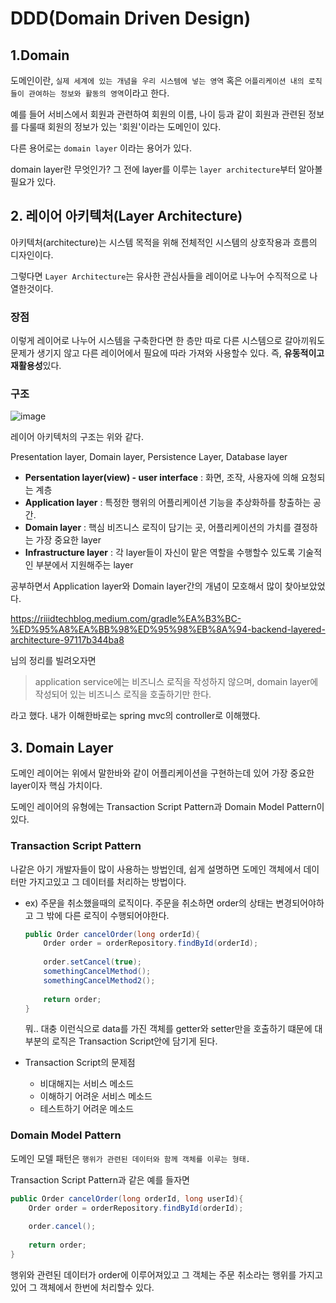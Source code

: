# DDD(Domain Driven Design)



## 1.Domain

도메인이란, `실제 세계에 있는 개념을 우리 시스템에 넣는 영역` 혹은 `어플리케이션 내의 로직들이 관여하는 정보와 활동의 영역`이라고 한다.

예를 들어 서비스에서 회원과 관련하여 회원의 이름, 나이 등과 같이 회원과 관련된 정보를 다룰때 회원의 정보가 있는 '회원'이라는 도메인이 있다.

다른 용어로는 `domain layer` 이라는 용어가 있다.

domain layer란 무엇인가? 그 전에 layer를 이루는 `layer architecture`부터 알아볼 필요가 있다.

## 2. 레이어 아키텍처(Layer Architecture)

아키텍처(architecture)는 시스템 목적을 위해 전체적인 시스템의 상호작용과 흐름의 디자인이다.

그렇다면 `Layer Architecture`는 유사한 관심사들을 레이어로 나누어 수직적으로 나열한것이다. 

### 장점

이렇게 레이어로 나누어 시스템을 구축한다면 한 층만 따로 다른 시스템으로 갈아끼워도 문제가 생기지 않고 다른 레이어에서 필요에 따라 가져와 사용할수 있다.
즉, **유동적이고 재활용성**있다.

### 구조

![image](https://user-images.githubusercontent.com/57162257/147226366-789be400-3237-4bf6-b7dc-60b2c580b918.png)

레이어 아키텍처의 구조는 위와 같다.

Presentation layer, Domain layer, Persistence Layer, Database layer

- **Persentation layer(view) - user interface** : 화면, 조작, 사용자에 의해 요청되는 계층
- **Application layer** : 특정한 행위의 어플리케이션 기능을 추상화하를 창출하는 공간.
- **Domain layer** : 핵심 비즈니스 로직이 담기는 곳, 어플리케이션의 가치를 결정하는 가장 중요한 layer
- **Infrastructure layer** : 각 layer들이 자신이 맡은 역할을 수행할수 있도록 기술적인 부분에서 지원해주는 layer

공부하면서 Application layer와 Domain layer간의 개념이 모호해서 많이 찾아보았었다.

https://riiidtechblog.medium.com/gradle%EA%B3%BC-%ED%95%A8%EA%BB%98%ED%95%98%EB%8A%94-backend-layered-architecture-97117b344ba8

님의 정리를 빌려오자면 

> application service에는 비즈니스 로직을 작성하지 않으며, domain layer에 작성되어 있는 비즈니스 로직을 호출하기만 한다.

라고 했다. 내가 이해한바로는 spring mvc의 controller로 이해했다.

## 3. Domain Layer

도메인 레이어는 위에서 말한바와 같이 어플리케이션을 구현하는데 있어 가장 중요한 layer이자 핵심 가치이다.

도메인 레이어의 유형에는 Transaction Script Pattern과 Domain Model Pattern이 있다.

### **Transaction Script Pattern**

나같은 아기 개발자들이 많이 사용하는 방법인데, 쉽게 설명하면 도메인 객체에서 데이터만 가지고있고 그 데이터를 처리하는 방법이다.

- ex) 주문을 취소했을때의 로직이다. 주문을 취소하면  order의 상태는 변경되어야하고 그 밖에 다른 로직이 수행되어야한다.

  ```java
  public Order cancelOrder(long orderId){
      Order order = orderRepository.findById(orderId);
      
      order.setCancel(true);
      somethingCancelMethod();
      somethingCancelMethod2();
      
      return order;
  }
  ```

  뭐.. 대충 이런식으로 data를 가진 객체를 getter와 setter만을 호출하기 떄문에 대부분의 로직은 Transaction Script안에 담기게 된다.

- Transaction Script의 문제점

  - 비대해지는 서비스 메소드
  - 이해하기 어려운 서비스 메소드
  - 테스트하기 어려운 메소드

### **Domain Model Pattern**

도메인 모델 패턴은 `행위가 관련된 데이터와 함께 객체를 이루는 형태.`

Transaction Script Pattern과 같은 예를 들자면

```java
public Order cancelOrder(long orderId, long userId){
    Order order = orderRepository.findById(orderId);
    
    order.cancel();
    
    return order;
}
```

행위와 관련된 데이터가 order에 이루어져있고 그 객체는 주문 취소라는 행위를 가지고 있어 그 객체에서 한번에 처리할수 있다. 









